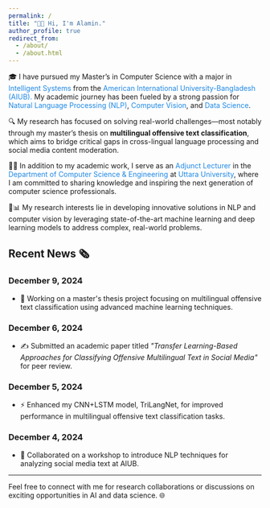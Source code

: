 ```yaml
---
permalink: /
title: "👏👏 Hi, I'm Alamin."
author_profile: true
redirect_from: 
  - /about/
  - /about.html
---
```


🎓 I have pursued my Master’s in Computer Science with a major in <span style="color:#1e88e5">Intelligent Systems</span> from the <a href="https://www.aiub.edu/" target="_blank" style="color:#1e88e5; text-decoration:none;">American International University-Bangladesh (AIUB).</a>
My academic journey has been fueled by a strong passion for <span style="color:#1e88e5">Natural Language Processing (NLP)</span>, <span style="color:#1e88e5">Computer Vision</span>, and <span style="color:#1e88e5">Data Science</span>.

🔍 My research has focused on solving real-world challenges—most notably through my master’s thesis on **multilingual offensive text classification**, which aims to bridge critical gaps in cross-lingual language processing and social media content moderation.

🧑‍🏫 In addition to my academic work, I serve as an <span style="color:#1e88e5">Adjunct Lecturer</span> in the <span style="color:#1e88e5">Department of Computer Science & Engineering</span> at <span style="color:#1e88e5">Uttara University</span>, where I am committed to sharing knowledge and inspiring the next generation of computer science professionals.

🤖📊 My research interests lie in developing innovative solutions in NLP and computer vision by leveraging state-of-the-art machine learning and deep learning models to address complex, real-world problems.


## Recent News 🗞️

### December 9, 2024
- 🚀 Working on a master's thesis project focusing on multilingual offensive text classification using advanced machine learning techniques.

### December 6, 2024
- ✍️ Submitted an academic paper titled *"Transfer Learning-Based Approaches for Classifying Offensive Multilingual Text in Social Media"* for peer review.

### December 5, 2024
- ⚡ Enhanced my CNN+LSTM model, TriLangNet, for improved performance in multilingual offensive text classification tasks.

### December 4, 2024
- 🤝 Collaborated on a workshop to introduce NLP techniques for analyzing social media text at AIUB.

---
Feel free to connect with me for research collaborations or discussions on exciting opportunities in AI and data science. 🌐
